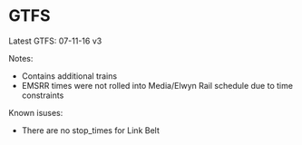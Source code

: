 # GTFS

Latest GTFS: 07-11-16 v3

Notes:
   * Contains additional trains
   * EMSRR times were not rolled into Media/Elwyn Rail schedule due to time constraints

Known isuses:
   * There are no stop_times for Link Belt
